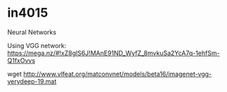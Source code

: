 # in4015
Neural Networks


Using VGG network: https://mega.nz/#!xZ8glS6J!MAnE91ND_WyfZ_8mvkuSa2YcA7q-1ehfSm-Q1fxOvvs

wget http://www.vlfeat.org/matconvnet/models/beta16/imagenet-vgg-verydeep-19.mat
